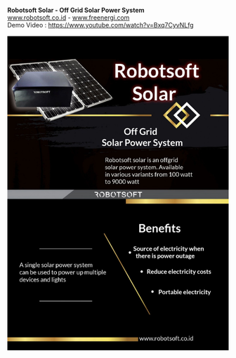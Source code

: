 <b>Robotsoft Solar - Off Grid Solar Power System</b>
<br>
<a href="https://www.robotsoft.co.id" target=_blank>www.robotsoft.co.id</a> - <a href="https://www.freenergi.com" target=_blank>www.freenergi.com</a>
<br>
Demo Video :  <a href="https://www.youtube.com/watch?v=Bxq7CyvNLfg" target=_blank>https://www.youtube.com/watch?v=Bxq7CyvNLfg</a>
<br><br>
<img src="https://raw.githubusercontent.com/antoniusrobotsoft/ELECTRICAL-ENGINEERING-AND-RENEWABLE-ENERGY/main/PRODUCTS/Robotsoft-Solar/robotsoft-solar.jpg">
